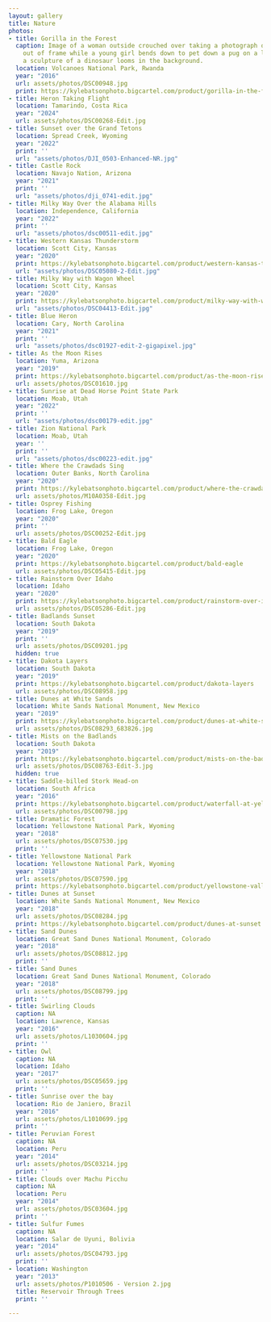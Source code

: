 ```yaml
---
layout: gallery
title: Nature
photos:
- title: Gorilla in the Forest
  caption: Image of a woman outside crouched over taking a photograph of a subject
    out of frame while a young girl bends down to pet down a pug on a leash while
    a sculpture of a dinosaur looms in the background.
  location: Volcanoes National Park, Rwanda
  year: "2016"
  url: assets/photos/DSC00948.jpg
  print: https://kylebatsonphoto.bigcartel.com/product/gorilla-in-the-forest-rwanda
- title: Heron Taking Flight
  location: Tamarindo, Costa Rica
  year: "2024"
  url: assets/photos/DSC00268-Edit.jpg
- title: Sunset over the Grand Tetons
  location: Spread Creek, Wyoming
  year: "2022"
  print: ''
  url: "assets/photos/DJI_0503-Enhanced-NR.jpg"
- title: Castle Rock
  location: Navajo Nation, Arizona
  year: "2021"
  print: ''
  url: "assets/photos/dji_0741-edit.jpg"
- title: Milky Way Over the Alabama Hills
  location: Independence, California
  year: "2022"
  print: ''
  url: "assets/photos/dsc00511-edit.jpg"
- title: Western Kansas Thunderstorm
  location: Scott City, Kansas
  year: "2020"
  print: https://kylebatsonphoto.bigcartel.com/product/western-kansas-thunderstorm
  url: "assets/photos/DSC05080-2-Edit.jpg"
- title: Milky Way with Wagon Wheel
  location: Scott City, Kansas
  year: "2020"
  print: https://kylebatsonphoto.bigcartel.com/product/milky-way-with-wagon-wheel
  url: "assets/photos/DSC04413-Edit.jpg"
- title: Blue Heron
  location: Cary, North Carolina
  year: "2021"
  print: ''
  url: "assets/photos/dsc01927-edit-2-gigapixel.jpg"
- title: As the Moon Rises
  location: Yuma, Arizona
  year: "2019"
  print: https://kylebatsonphoto.bigcartel.com/product/as-the-moon-rises
  url: assets/photos/DSC01610.jpg
- title: Sunrise at Dead Horse Point State Park
  location: Moab, Utah
  year: "2022"
  print: ''
  url: "assets/photos/dsc00179-edit.jpg"
- title: Zion National Park
  location: Moab, Utah
  year: ''
  print: ''
  url: "assets/photos/dsc00223-edit.jpg"
- title: Where the Crawdads Sing
  location: Outer Banks, North Carolina
  year: "2020"
  print: https://kylebatsonphoto.bigcartel.com/product/where-the-crawdads-sing
  url: assets/photos/M10A0358-Edit.jpg
- title: Osprey Fishing
  location: Frog Lake, Oregon
  year: "2020"
  print: ''
  url: assets/photos/DSC00252-Edit.jpg
- title: Bald Eagle
  location: Frog Lake, Oregon
  year: "2020"
  print: https://kylebatsonphoto.bigcartel.com/product/bald-eagle
  url: assets/photos/DSC05415-Edit.jpg
- title: Rainstorm Over Idaho
  location: Idaho
  year: "2020"
  print: https://kylebatsonphoto.bigcartel.com/product/rainstorm-over-idaho
  url: assets/photos/DSC05286-Edit.jpg
- title: Badlands Sunset
  location: South Dakota
  year: "2019"
  print: ''
  url: assets/photos/DSC09201.jpg
  hidden: true
- title: Dakota Layers
  location: South Dakota
  year: "2019"
  print: https://kylebatsonphoto.bigcartel.com/product/dakota-layers
  url: assets/photos/DSC08958.jpg
- title: Dunes at White Sands
  location: White Sands National Monument, New Mexico
  year: "2019"
  print: https://kylebatsonphoto.bigcartel.com/product/dunes-at-white-sands
  url: assets/photos/DSC08293_683826.jpg
- title: Mists on the Badlands
  location: South Dakota
  year: "2019"
  print: https://kylebatsonphoto.bigcartel.com/product/mists-on-the-badlands
  url: assets/photos/DSC08763-Edit-3.jpg
  hidden: true
- title: Saddle-billed Stork Head-on
  location: South Africa
  year: "2016"
  print: https://kylebatsonphoto.bigcartel.com/product/waterfall-at-yellowstone
  url: assets/photos/DSC00798.jpg
- title: Dramatic Forest
  location: Yellowstone National Park, Wyoming
  year: "2018"
  url: assets/photos/DSC07530.jpg
  print: ''
- title: Yellowstone National Park
  location: Yellowstone National Park, Wyoming
  year: "2018"
  url: assets/photos/DSC07590.jpg
  print: https://kylebatsonphoto.bigcartel.com/product/yellowstone-valley
- title: Dunes at Sunset
  location: White Sands National Monument, New Mexico
  year: "2018"
  url: assets/photos/DSC08284.jpg
  print: https://kylebatsonphoto.bigcartel.com/product/dunes-at-sunset
- title: Sand Dunes
  location: Great Sand Dunes National Monument, Colorado
  year: "2018"
  url: assets/photos/DSC08812.jpg
  print: ''
- title: Sand Dunes
  location: Great Sand Dunes National Monument, Colorado
  year: "2018"
  url: assets/photos/DSC08799.jpg
  print: ''
- title: Swirling Clouds
  caption: NA
  location: Lawrence, Kansas
  year: "2016"
  url: assets/photos/L1030604.jpg
  print: ''
- title: Owl
  caption: NA
  location: Idaho
  year: "2017"
  url: assets/photos/DSC05659.jpg
  print: ''
- title: Sunrise over the bay
  location: Rio de Janiero, Brazil
  year: "2016"
  url: assets/photos/L1010699.jpg
  print: ''
- title: Peruvian Forest
  caption: NA
  location: Peru
  year: "2014"
  url: assets/photos/DSC03214.jpg
  print: ''
- title: Clouds over Machu Picchu
  caption: NA
  location: Peru
  year: "2014"
  url: assets/photos/DSC03604.jpg
  print: ''
- title: Sulfur Fumes
  caption: NA
  location: Salar de Uyuni, Bolivia
  year: "2014"
  url: assets/photos/DSC04793.jpg
  print: ''
- location: Washington
  year: "2013"
  url: assets/photos/P1010506 - Version 2.jpg
  title: Reservoir Through Trees
  print: ''

---
```


